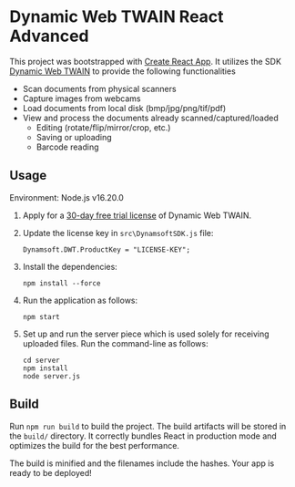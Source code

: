 # Dynamic Web TWAIN React Advanced

This project was bootstrapped with [Create React App](https://github.com/facebook/create-react-app). It utilizes the SDK [Dynamic Web TWAIN](https://www.dynamsoft.com/Products/WebTWAIN_Overview.aspx) to provide the following functionalities

* Scan documents from physical scanners
* Capture images from webcams
* Load documents from local disk (bmp/jpg/png/tif/pdf)
* View and process the documents already scanned/captured/loaded
  * Editing (rotate/flip/mirror/crop, etc.)
  * Saving or uploading
  * Barcode reading

## Usage
Environment: Node.js v16.20.0
1. Apply for a [30-day free trial license](https://www.dynamsoft.com/customer/license/trialLicense?product=dwt) of Dynamic Web TWAIN.

2. Update the license key in `src\DynamsoftSDK.js` file:

   ```
   Dynamsoft.DWT.ProductKey = "LICENSE-KEY";
   ```

3. Install the dependencies:

   ```
   npm install --force
   ```

4. Run the application as follows:

   ```
   npm start
   ```

5. Set up and run the server piece which is used solely for receiving uploaded files. Run the  command-line as follows:

   ```
   cd server
   npm install
   node server.js
   ```

## Build

Run `npm run build` to build the project. The build artifacts will be stored in the `build/` directory. 
It correctly bundles React in production mode and optimizes the build for the best performance.

The build is minified and the filenames include the hashes.
Your app is ready to be deployed!

